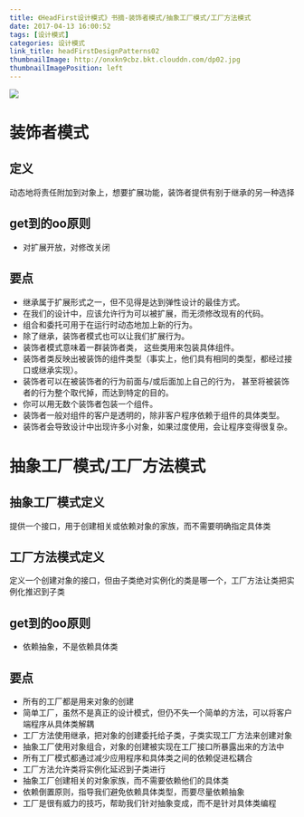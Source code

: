 ```yaml
---
title: 《HeadFirst设计模式》书摘-装饰者模式/抽象工厂模式/工厂方法模式
date: 2017-04-13 16:00:52
tags: [设计模式]
categories: 设计模式
link_title: headFirstDesignPatterns02
thumbnailImage: http://onxkn9cbz.bkt.clouddn.com/dp02.jpg
thumbnailImagePosition: left
---
```

<!-- toc -->
<!-- more -->
![](http://onxkn9cbz.bkt.clouddn.com/dp02.jpg)
# 装饰者模式
## 定义
动态地将责任附加到对象上，想要扩展功能，装饰者提供有别于继承的另一种选择

## get到的oo原则
- 对扩展开放，对修改关闭

## 要点
- 继承属于扩展形式之一，但不见得是达到弹性设计的最佳方式。
- 在我们的设计中，应该允许行为可以被扩展，而无须修改现有的代码。
- 组合和委托可用于在运行时动态地加上新的行为。
- 除了继承，装饰者模式也可以让我们扩展行为。
- 装饰者模式意味着一群装饰者类， 这些类用来包装具体组件。
- 装饰者类反映出被装饰的组件类型（事实上，他们具有相同的类型，都经过接口或继承实现）。
- 装饰者可以在被装饰者的行为前面与/或后面加上自己的行为， 甚至将被装饰者的行为整个取代掉，而达到特定的目的。
- 你可以用无数个装饰者包装一个组件。
- 装饰者一般对组件的客户是透明的，除非客户程序依赖于组件的具体类型。
- 装饰者会导致设计中出现许多小对象，如果过度使用，会让程序变得很复杂。

# 抽象工厂模式/工厂方法模式
## 抽象工厂模式定义
提供一个接口，用于创建相关或依赖对象的家族，而不需要明确指定具体类
## 工厂方法模式定义
定义一个创建对象的接口，但由子类绝对实例化的类是哪一个，工厂方法让类把实例化推迟到子类

## get到的oo原则
- 依赖抽象，不是依赖具体类

## 要点
- 所有的工厂都是用来对象的创建
- 简单工厂，虽然不是真正的设计模式，但仍不失一个简单的方法，可以将客户端程序从具体类解耦
- 工厂方法使用继承，把对象的创建委托给子类，子类实现工厂方法来创建对象
- 抽象工厂使用对象组合，对象的创建被实现在工厂接口所暴露出来的方法中
- 所有工厂模式都通过减少应用程序和具体类之间的依赖促进松耦合
- 工厂方法允许类将实例化延迟到子类进行
- 抽象工厂创建相关的对象家族，而不需要依赖他们的具体类
- 依赖倒置原则，指导我们避免依赖具体类型，而要尽量依赖抽象
- 工厂是很有威力的技巧，帮助我们针对抽象变成，而不是针对具体类编程
